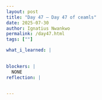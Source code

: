 ```yaml
---
layout: post
title: "Day 47 – Day 47 of ceamls"
date: 2025-07-30
author: Ignatius Nwankwo
permalink: /day47.html
tags: [""]

what_i_learned: |
  

blockers: |
  NONE
reflection: |
  

---
```

  
